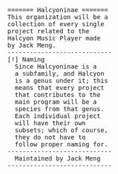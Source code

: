 <html><pre>
======= Halcyoninae =======
This organization will be a 
collection of every single
project related to the 
Halcyon Music Player made
by Jack Meng.
----------------------------
[!] Naming
  Since Halcyoninae is a 
  a subfamily, and Halcyon
  is a genus under it; this 
  means that every project
  that contributes to the
  main program will be a 
  species from that genus.
  Each individual project
  will have their own 
  subsets; which of course,
  they do not have to 
  follow proper naming for.
----------------------------
  Maintained by Jack Meng
----------------------------
</pre></html>
